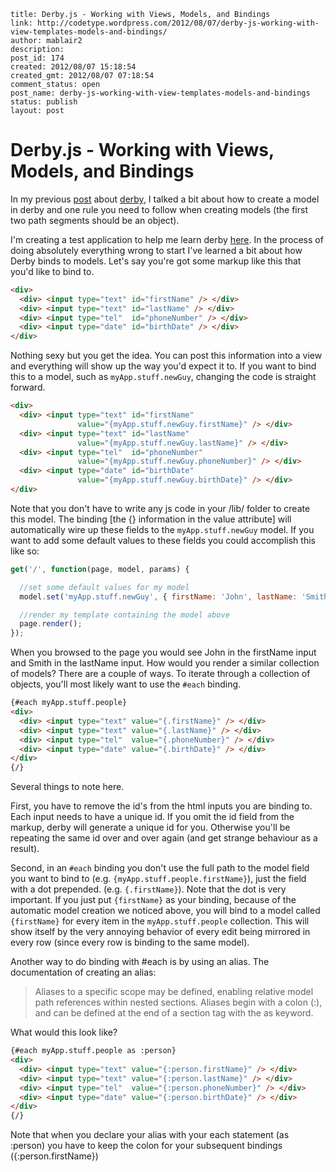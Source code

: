 ```
title: Derby.js - Working with Views, Models, and Bindings
link: http://codetype.wordpress.com/2012/08/07/derby-js-working-with-view-templates-models-and-bindings/
author: mablair2
description:
post_id: 174
created: 2012/08/07 15:18:54
created_gmt: 2012/08/07 07:18:54
comment_status: open
post_name: derby-js-working-with-view-templates-models-and-bindings
status: publish
layout: post
```

# Derby.js - Working with Views, Models, and Bindings

In my previous [post](/posts/20120722-derby-js-playing-with-models) about [derby](http://derbyjs.com/), I talked a bit about how to create a model in derby and one rule you need to follow when creating models (the first two path segments should be an object).

I'm creating a test application to help me learn derby [here](http://github.com/duereg/Potluck). In the process of doing absolutely everything wrong to start I've learned a bit about how Derby binds to models. Let's say you're got some markup like this that you'd like to bind to.

``` html
<div>
  <div> <input type="text" id="firstName" /> </div>
  <div> <input type="text" id="lastName" /> </div>
  <div> <input type="tel"  id="phoneNumber" /> </div>
  <div> <input type="date" id="birthDate" /> </div>
</div>
```

 Nothing sexy but you get the idea. You can post this information into a view and everything will show up the way you'd expect it to. If you want to bind this to a model, such as `myApp.stuff.newGuy`, changing the code is straight forward.
``` html
<div>
  <div> <input type="text" id="firstName"
               value="{myApp.stuff.newGuy.firstName}" /> </div>
  <div> <input type="text" id="lastName"
               value="{myApp.stuff.newGuy.lastName}" /> </div>
  <div> <input type="tel"  id="phoneNumber"
               value="{myApp.stuff.newGuy.phoneNumber}" /> </div>
  <div> <input type="date" id="birthDate"
               value="{myApp.stuff.newGuy.birthDate}" /> </div>
</div>
```

 Note that you don't have to write any js code in your /lib/ folder to create this model. The binding [the {} information in the value attribute] will automatically wire up these fields to the `myApp.stuff.newGuy` model. If you want to add some default values to these fields you could accomplish this like so:

``` js
get('/', function(page, model, params) {

  //set some default values for my model
  model.set('myApp.stuff.newGuy', { firstName: 'John', lastName: 'Smith' });

  //render my template containing the model above
  page.render();
});
```

 When you browsed to the page you would see John in the firstName input and Smith in the lastName input. How would you render a similar collection of models? There are a couple of ways. To iterate through a collection of objects, you'll most likely want to use the `#each` binding.

``` html
{#each myApp.stuff.people}
<div>
  <div> <input type="text" value="{.firstName}" /> </div>
  <div> <input type="text" value="{.lastName}" /> </div>
  <div> <input type="tel"  value="{.phoneNumber}" /> </div>
  <div> <input type="date" value="{.birthDate}" /> </div>
</div>
{/}
```

 Several things to note here.

 First, you have to remove the id's from the html inputs you are binding to. Each input needs to have a unique id. If you omit the id field from the markup, derby will generate a unique id for you. Otherwise you'll be repeating the same id over and over again (and get strange behaviour as a result).

 Second, in an `#each` binding you don't use the full path to the model field you want to bind to (e.g. `{myApp.stuff.people.firstName}`), just the field with a dot prepended. (e.g. `{.firstName}`). Note that the dot is very important. If you just put `{firstName}` as your binding, because of the automatic model creation we noticed above, you will bind to a model called `{firstName}` for every item in the `myApp.stuff.people` collection. This will show itself by the very annoying behavior of every edit being mirrored in every row (since every row is binding to the same model).

 Another way to do binding with #each is by using an alias. The documentation of creating an alias:

> Aliases to a specific scope may be defined, enabling relative model path references within nested sections. Aliases begin with a colon (:), and can be defined at the end of a section tag with the as keyword.

What would this look like?
``` html
{#each myApp.stuff.people as :person}
<div>
  <div> <input type="text" value="{:person.firstName}" /> </div>
  <div> <input type="text" value="{:person.lastName}" /> </div>
  <div> <input type="tel"  value="{:person.phoneNumber}" /> </div>
  <div> <input type="date" value="{:person.birthDate}" /> </div>
</div>
{/}
```

 Note that when you declare your alias with your each statement (as :person) you have to keep the colon for your subsequent bindings ({:person.firstName})